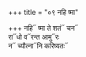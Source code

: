 +++
title = "०९ नहि ष्मा"

+++
नहि᳓ ष्मा ते शतं᳓ चन᳓  
रा᳓धो व᳓रन्त आमु᳓रः  
न᳓ च्यौत्ना᳓नि करिष्यतः᳓